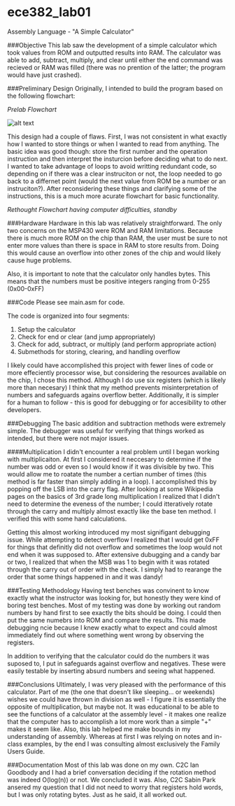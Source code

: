 ece382_lab01
============

Assembly Language - "A Simple Calculator"

###Objective
This lab saw the development of a simple calculator which took values from ROM and outputted results into RAM. The calculator was able to add, subtract, multiply, and clear until either the end command was recieved or RAM was filled (there was no prention of the latter; the program would have just crashed).

###Preliminary Design
Originally, I intended to build the program based on the following flowchart:

_Prelab Flowchart_

![alt text](https://raw.githubusercontent.com/byarbrough/ece382_lab01/master/FlowChart.jpg "Basic Flowchart")

This design had a couple of flaws. First, I was not consistent in what exactly how I wanted to store things or when I wanted to read from anything. The basic idea was good though: store the first number and the operation instruction and then interpret the insturcion before deciding what to do next. I wanted to take advantage of loops to avoid writting redundant code, so depending on if there was a clear instruciton or not, the loop needed to go back to a differnet point (would the next value from ROM be a number or an instruciton?). After reconsidering these things and clarifying some of the instructions, this is a much more acurate flowchart for basic functionality.

_Rethought Flowchart_
*having computer difficulties, standby*

###Hardware
Hardware in this lab was relatively straightforward. The only two concerns on the MSP430 were ROM and RAM limitations. Because there is much more ROM on the chip than RAM, the user must be sure to not enter more values than there is space in RAM to store results from. Doing this would cause an overflow into other zones of the chip and would likely cause huge problems.

Also, it is important to note that the calculator only handles bytes. This means that the numbers must be positive integers ranging from 0-255 (0x00-0xFF)

###Code
Please see main.asm for code.

The code is organized into four segments:
1. Setup the calculator
2. Check for end or clear (and jump appropriately)
3. Check for add, subtract, or multiply (and perform appropriate action)
4. Submethods for storing, clearing, and handling overflow

I likely could have accomplished this project with fewer lines of code or more effeciently processor wise, but considering the resources available on the chip, I chose this method. Although I do use six registers (which is likely more than necesary) I think that my method prevents misinterpretation of numbers and safeguards agains overflow better. Additionally, it is simpler for a human to follow - this is good for debugging or for accesibility to other developers.

###Debugging
The basic addition and subtraction methods were extremely simple. The debugger was useful for verifying that things worked as intended, but there were not major issues.

####Multiplication
I didn't encounter a real problem until I began working with multiplicaiton. At first I considered it neccesary to determine if the number was odd or even so I would know if it was divisible by two. This would allow me to roatate the number a certian number of times (this method is far faster than simply adding in a loop). I accomplished this by popping off the LSB into the carry flag. After looking at some Wikipedia pages on the basics of 3rd grade long multiplication I realized that I didn't need to determine the eveness of the number; I could itteratively rotate through the carry and multiply almost exactly like the base ten method. I verified this with some hand calculations.

Getting this almost working introduced my most signifigant debugging issue. While attempting to detect overflow I realized that I would get 0xFF for things that definitly did not overflow and sometimes the loop would not end when it was supposed to. After extensive dubugging and a candy bar or two, I realized that when the MSB was 1 to begin with it was rotated through the carry out of order with the check. I simply had to rearange the order that some things happened in and it was dandy!

###Testing Methodology
Having test benches was convinent to know exactly what the instructor was looking for, but honestly they were kind of boring test benches. Most of my testing was done by working out random numbers by hand first to see exactly the bits should be doing. I could then put the same numebrs into ROM and compare the results. This made debugging ncie because I knew exactly what to expect and could almost immediately find out where something went wrong by observing the registers.

In addition to verifying that the calculator could do the numbers it was suposed to, I put in safeguards against overflow and negatives. These were easily testable by inserting absurd numbers and seeing what happened.

###Conclusions
Ultimately, I was very pleased with the performance of this calculator. Part of me (the one that doesn't like sleeping... or weekends) wishes we could have thrown in division as well - I figure it is essentially the opposite of multiplication, but maybe not.
It was educational to be able to see the functions of a calculator at the assembly level - it makes one realize that the computer has to accomplish a lot more work than a simple "+" makes it seem like. Also, this lab helped me make bounds in my understanding of assembly. Whereas at first I was relying on notes and in-class examples, by the end I was consulting almost exclusively the Family Users Guide.

###Documentation
Most of this lab was done on my own. C2C Ian Goodbody and I had a brief conversation deciding if the rotation method was indeed O(log(n)) or not. We concluded it was.
Also, C2C Sabin Park ansered my question that I did not need to worry that registers hold words, but I was only rotating bytes. Just as he said, it all worked out.

